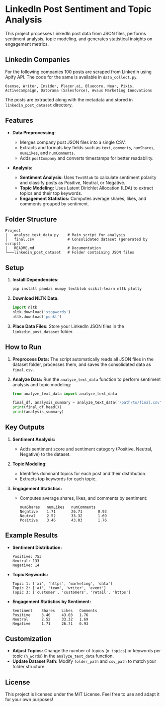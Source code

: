 # LinkedIn Post Sentiment and Topic Analysis

This project processes LinkedIn post data from JSON files, performs sentiment analysis, topic modeling, and generates statistical insights on engagement metrics.

## Linkedin Companies

For the following companies 100 posts are scraped from LinkedIn using Apify API. The code for the same is available in ```data_collect.py```.
```
6sense, Writer, Insider, Placer.ai, Bluecore, Near, Pixis, ActiveCampaign, Datorama (Salesforce), Avaus Marketing Innovations
```
The posts are extracted along with the metadata and stored in ``` linkedin_post_dataset ``` directory.

## Features

- **Data Preprocessing:**
  - Merges company post JSON files into a single CSV.
  - Extracts and formats key fields such as `text`, `comments`, `numShares`, `numLikes`, and `numComments`.
  - Adds `postCompany` and converts timestamps for better readability.

- **Analysis:**
  - **Sentiment Analysis:** Uses `TextBlob` to calculate sentiment polarity and classify posts as Positive, Neutral, or Negative.
  - **Topic Modeling:** Uses Latent Dirichlet Allocation (LDA) to extract topics and their top keywords.
  - **Engagement Statistics:** Computes average shares, likes, and comments grouped by sentiment.

## Folder Structure

```
Project
│   analyze_text_data.py    # Main script for analysis
│   final.csv               # Consolidated dataset (generated by script)
│   README.md               # Documentation
└───linkedin_post_dataset   # Folder containing JSON files
```

## Setup

1. **Install Dependencies:**
   ```bash
   pip install pandas numpy textblob scikit-learn nltk plotly
   ```
   
2. **Download NLTK Data:**
   ```python
   import nltk
   nltk.download('stopwords')
   nltk.download('punkt')
   ```

3. **Place Data Files:**
   Store your LinkedIn JSON files in the `linkedin_post_dataset` folder.

## How to Run

1. **Preprocess Data:**
   The script automatically reads all JSON files in the dataset folder, processes them, and saves the consolidated data as `final.csv`.
   
2. **Analyze Data:**
   Run the `analyze_text_data` function to perform sentiment analysis and topic modeling:
   ```python
   from analyze_text_data import analyze_text_data
   
   final_df, analysis_summary = analyze_text_data('/path/to/final.csv', n_topics=3, n_words=4)
   print(final_df.head())
   print(analysis_summary)
   ```

## Key Outputs

1. **Sentiment Analysis:**
   - Adds sentiment score and sentiment category (Positive, Neutral, Negative) to the dataset.

2. **Topic Modeling:**
   - Identifies dominant topics for each post and their distribution.
   - Extracts top keywords for each topic.

3. **Engagement Statistics:**
   - Computes average shares, likes, and comments by sentiment:
     ```
     numShares   numLikes   numComments
     Negative    1.71       26.71       0.93
     Neutral     2.52       33.32       1.69
     Positive    3.46       43.03       1.76
     ```

## Example Results

- **Sentiment Distribution:**
  ```
  Positive: 753
  Neutral: 133
  Negative: 14
  ```

- **Topic Keywords:**
  ```
  Topic 1: ['ai', 'https', 'marketing', 'data']
  Topic 2: ['ai', 'team', 'writer', 'event']
  Topic 3: ['customer', 'customers', 'retail', 'https']
  ```

- **Engagement Statistics by Sentiment:**
  ```
  Sentiment    Shares   Likes   Comments
  Positive     3.46     43.03   1.76
  Neutral      2.52     33.32   1.69
  Negative     1.71     26.71   0.93
  ```

## Customization

- **Adjust Topics:** Change the number of topics (`n_topics`) or keywords per topic (`n_words`) in the `analyze_text_data` function.
- **Update Dataset Path:** Modify `folder_path` and `csv_path` to match your folder structure.

## License
This project is licensed under the MIT License. Feel free to use and adapt it for your own purposes!
